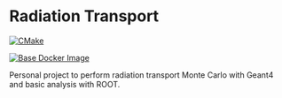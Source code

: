 # Radiation Transport

[![CMake](https://github.com/lobis/radiation-transport/actions/workflows/cmake.yml/badge.svg)](https://github.com/lobis/radiation-transport/actions/workflows/cmake.yml)

[![Base Docker Image](https://github.com/lobis/radiation-transport/actions/workflows/docker.yml/badge.svg)](https://github.com/lobis/radiation-transport/actions/workflows/docker.yml)

Personal project to perform radiation transport Monte Carlo with Geant4 and basic analysis with ROOT.

